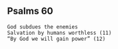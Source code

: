 ## Psalms 60

```
God subdues the enemies
Salvation by humans worthless (11)
“By God we will gain power” (12)
```

